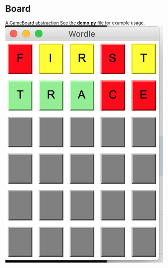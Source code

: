 # Board
A GameBoard abstraction
See the <b>demo.py</b> file for example usage.
<img src = "GameBoard.png">
